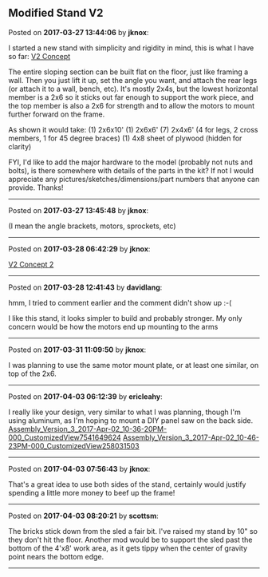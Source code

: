 ## Modified Stand V2
Posted on **2017-03-27 13:44:06** by **jknox**:

I started a new stand with simplicity and rigidity in mind, this is what I have so far:  [V2 Concept](//muut.com/u/maslowcnc/s1/:maslowcnc:dmnH:mk2preliminary.png.jpg) 

The entire sloping section can be built flat on the floor, just like framing a wall. Then you just lift it up, set the angle you want, and attach the rear legs (or attach it to a wall, bench, etc). It's mostly 2x4s, but the lowest horizontal member is a 2x6 so it sticks out far enough to support the work piece, and the top member is also a 2x6 for strength and to allow the motors to mount further forward on the frame.

As shown it would take:
(1) 2x6x10'
(1) 2x6x6'
(7) 2x4x6' (4 for legs, 2 cross members, 1 for 45 degree braces)
(1) 4x8 sheet of plywood (hidden for clarity)

FYI, I'd like to add the major hardware to the model (probably not nuts and bolts), is there somewhere with details of the parts in the kit? If not I would appreciate any pictures/sketches/dimensions/part numbers that anyone can provide. Thanks!

---

Posted on **2017-03-27 13:45:48** by **jknox**:

(I mean the angle brackets, motors, sprockets, etc)

---

Posted on **2017-03-28 06:42:29** by **jknox**:

[V2 Concept 2](//muut.com/u/maslowcnc/s1/:maslowcnc:CUEu:mk2preliminary2.png.jpg)

---

Posted on **2017-03-28 12:41:43** by **davidlang**:

hmm, I tried to comment earlier and the comment didn't show up :-(

I like this stand, it looks simpler to build and probably stronger. My only concern would be how the motors end up mounting to the arms

---

Posted on **2017-03-31 11:09:50** by **jknox**:

I was planning to use the same motor mount plate, or at least one similar, on top of the 2x6.

---

Posted on **2017-04-03 06:12:39** by **ericleahy**:

I really like your design, very similar to what I was planning, though I'm using aluminum, as I'm hoping to mount a DIY panel saw on the back side. [Assembly_Version_3_2017-Apr-02_10-36-20PM-000_CustomizedView7541649624](//muut.com/u/maslowcnc/s2/:maslowcnc:jREK:assembly_version_3_2017apr02_103620pm000_customizedview7541649624.png.jpg)  [Assembly_Version_3_2017-Apr-02_10-46-23PM-000_CustomizedView258031503](//muut.com/u/maslowcnc/s3/:maslowcnc:IyBS:assembly_version_3_2017apr02_104623pm000_customizedview258031503.png.jpg)

---

Posted on **2017-04-03 07:56:43** by **jknox**:

That's a great idea to use both sides of the stand, certainly would justify spending a little more money to beef up the frame!

---

Posted on **2017-04-03 08:20:21** by **scottsm**:

The bricks stick down from the sled a fair bit. I've raised my stand by 10" so they don't hit the floor. Another mod would be to support the sled past the bottom of the 4'x8' work area, as it gets tippy when the center of gravity point nears the bottom edge.

---

